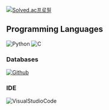 [![Solved.ac프로필](http://mazassumnida.wtf/api/v2/generate_badge?boj=jayti007)](https://solved.ac/jayti007)





## Programming Languages
![Python](https://img.shields.io/badge/Python-3776AB?style=for-the-badge&logo=python&logoColor=white)
![C](https://img.shields.io/badge/C-00599C?style=for-the-badge&logo=c&logoColor=white)

### Databases
[![Github](https://img.shields.io/badge/GitHub-100000?style=for-the-badge&logo=github&logoColor=white)](https://github.com/jayti007)

### IDE
![VisualStudioCode](https://img.shields.io/badge/Visual_Studio_Code-0078D4?style=for-the-badge&logo=visual%20studio%20code&logoColor=white)
